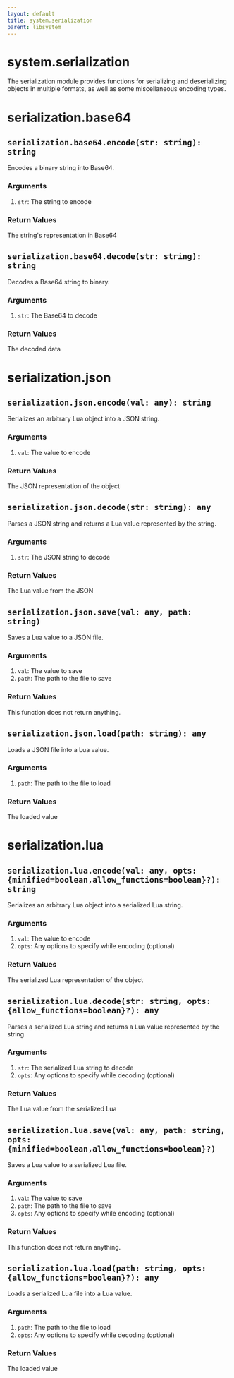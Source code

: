 ```yaml
---
layout: default
title: system.serialization
parent: libsystem
---
```


# system.serialization
The serialization module provides functions for serializing and deserializing
 objects in multiple formats, as well as some miscellaneous encoding types.

# serialization.base64


## `serialization.base64.encode(str: string): string`
Encodes a binary string into Base64.

### Arguments
1. `str`: The string to encode

### Return Values
The string's representation in Base64

## `serialization.base64.decode(str: string): string`
Decodes a Base64 string to binary.

### Arguments
1. `str`: The Base64 to decode

### Return Values
The decoded data

# serialization.json


## `serialization.json.encode(val: any): string`
Serializes an arbitrary Lua object into a JSON string.

### Arguments
1. `val`: The value to encode

### Return Values
The JSON representation of the object

## `serialization.json.decode(str: string): any`
Parses a JSON string and returns a Lua value represented by the string.

### Arguments
1. `str`: The JSON string to decode

### Return Values
The Lua value from the JSON

## `serialization.json.save(val: any, path: string)`
Saves a Lua value to a JSON file.

### Arguments
1. `val`: The value to save
2. `path`: The path to the file to save

### Return Values
This function does not return anything.

## `serialization.json.load(path: string): any`
Loads a JSON file into a Lua value.

### Arguments
1. `path`: The path to the file to load

### Return Values
The loaded value

# serialization.lua


## `serialization.lua.encode(val: any, opts: {minified=boolean,allow_functions=boolean}?): string`
Serializes an arbitrary Lua object into a serialized Lua string.

### Arguments
1. `val`: The value to encode
2. `opts`: Any options to specify while encoding (optional)

### Return Values
The serialized Lua representation of the object

## `serialization.lua.decode(str: string, opts: {allow_functions=boolean}?): any`
Parses a serialized Lua string and returns a Lua value represented by the string.

### Arguments
1. `str`: The serialized Lua string to decode
2. `opts`: Any options to specify while decoding (optional)

### Return Values
The Lua value from the serialized Lua

## `serialization.lua.save(val: any, path: string, opts: {minified=boolean,allow_functions=boolean}?)`
Saves a Lua value to a serialized Lua file.

### Arguments
1. `val`: The value to save
2. `path`: The path to the file to save
3. `opts`: Any options to specify while encoding (optional)

### Return Values
This function does not return anything.

## `serialization.lua.load(path: string, opts: {allow_functions=boolean}?): any`
Loads a serialized Lua file into a Lua value.

### Arguments
1. `path`: The path to the file to load
2. `opts`: Any options to specify while decoding (optional)

### Return Values
The loaded value

